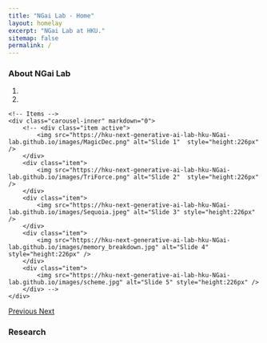 ```yaml
---
title: "NGai Lab - Home"
layout: homelay
excerpt: "NGai Lab at HKU."
sitemap: false
permalink: /
---
```


### About NGai Lab
<!-- **Beidi Chen** is an Assistant Professor at Carnegie Mellon University and a Research Scientist at FAIR. Before that, she was a postdoctoral scholar at Stanford University. She received her Ph.D. from Rice University. 

Her research focuses on efficient AI; specifically, she designs and optimizes algorithms on current hardware to accelerate large machine learning systems. Her work has won best paper runner-up at ICML 2022 and she was selected as a Rising Star in EECS by MIT and UIUC. -->

<div markdown="0" id="carousel" class="carousel slide" data-ride="carousel" data-interval="4000" data-pause="hover" >
    <!-- Menu -->
    <ol class="carousel-indicators">
        <li data-target="#carousel" data-slide-to="0" class="active"></li>
        <li data-target="#carousel" data-slide-to="1"></li>
    </ol>

    <!-- Items -->
    <div class="carousel-inner" markdown="0">
        <!-- <div class="item active">
            <img src="https://hku-next-generative-ai-lab-hku-NGai-lab.github.io/images/MagicDec.png" alt="Slide 1"  style="height:226px" />
        </div>
        <div class="item">
            <img src="https://hku-next-generative-ai-lab-hku-NGai-lab.github.io/images/TriForce.png" alt="Slide 2"  style="height:226px" />
        </div>
        <div class="item">
            <img src="https://hku-next-generative-ai-lab-hku-NGai-lab.github.io/images/Sequoia.jpeg" alt="Slide 3" style="height:226px" />
        </div>
        <div class="item">
            <img src="https://hku-next-generative-ai-lab-hku-NGai-lab.github.io/images/memory_breakdown.jpg" alt="Slide 4" style="height:226px" />
        </div>
        <div class="item">
            <img src="https://hku-next-generative-ai-lab-hku-NGai-lab.github.io/images/scheme.jpg" alt="Slide 5" style="height:226px" />
        </div> -->
    </div>
  <a class="left carousel-control" href="#carousel" role="button" data-slide="prev">
    <span class="glyphicon glyphicon-chevron-left" aria-hidden="true"></span>
    <span class="sr-only">Previous</span>
  </a>
  <a class="right carousel-control" href="#carousel" role="button" data-slide="next">
    <span class="glyphicon glyphicon-chevron-right" aria-hidden="true"></span>
    <span class="sr-only">Next</span>
  </a>
</div>

### Research
<div>
  <!-- NGai Lab’s research focuses on developing <em>efficient</em> and <em>scalable</em> AI algorithms and systems. Our key areas of focus include: -->
  <ul>
    <!-- <li style="margin-bottom: 10px;"><i class="fas fa-brain" style="color: #008000"></i> Long-context Multimodal Modeling and Generation</li>
    <li style="margin-bottom: 10px;"><i class="fas fa-cogs" style="color: #808000"></i> Next-Gen Model Architecture beyond Current Scaling Law</li>
    <li style="margin-bottom: 10px;"><i class="bi bi-robot"  style="color: #000080"></i> Foundation Model Understanding & Reasoning Enhancement</li>
    <li style="margin-bottom: 10px;"><i class="bi bi-globe-asia-australia" style="color: #6495ED"></i> Democratized AI with Efficient Algorithm, System, and Hardware</li> -->
  </ul>
</div>
<br>

<!-- 
<figure class="fourth">
  <img src="https://hku-next-generative-ai-lab-hku-NGai-lab.github.io/images/logopic/Logo_Leiden.jpg" style="width: 210px">
  <img src="https://hku-next-generative-ai-lab-hku-NGai-lab.github.io/images/logopic/Logo_Nanofront.jpg" style="width: 110px">
  <img src="https://hku-next-generative-ai-lab-hku-NGai-lab.github.io/images/logopic/Logo_NWO.jpg" style="width: 120px">
  <img src="https://hku-next-generative-ai-lab-hku-NGai-lab.github.io/images/logopic/Logo_ERC.jpg" style="width: 110px">
</figure> -->
